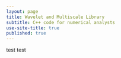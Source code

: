 ```yaml
---
layout: page
title: Wavelet and Multiscale Library
subtitle: C++ code for numerical analysts
use-site-title: true
published: true
---
```

test test
